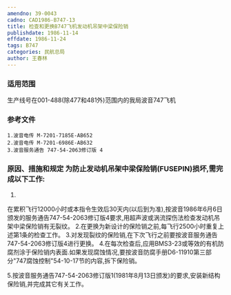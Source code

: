 ```yaml
---
amendno: 39-0043
cadno: CAD1986-B747-13
title: 检查和更换B747飞机发动机吊架中梁保险销
publishdate: 1986-11-14
effdate: 1986-11-24
tags: B747
categories: 民航总局
author: 王春林
---
```


### 适用范围 
生产线号在001-488(除477和481外)范围内的我局波音747飞机

### 参考文件
    1.波音电传 M-7201-7185E-AB652
    2.波音电传 M-7201-6986E-AB632
    3.波音服务通告 747-54-2063修订版 4 


### 原因、措施和规定     为防止发动机吊架中梁保险销(FUSEPIN)损坏,需完成以下工作: 
1.
在累积飞行12000小时或本指令生效后30天内(以后到为准),按波音1986年6月6日颁发的服务通告747-54-2063修订版4要求,用超声波或涡流探伤法检查发动机吊架中梁保险销有无裂纹。 
    2.在更换为新设计的保险销之前,每飞行2500小时重复上述第1条的检查工作。 
    3.对发现裂纹的保险销,在下次飞行之前要按波音服务通告747-54-2063修订版4进行更换。 
    4.在每次检查后,应用BMS3-23或等效的有机防腐剂涂于保险销内表面.如果发现腐蚀情况,要按波音防腐手册D6-11910第三部分"747腐蚀控制"54-10-17节的内容,拆下保险销。 

  
5.按波音服务通告747-54-2063修订版1(1981年8月13日颁发)的要求,安装新结构保险销,并完成其它有关工作。
